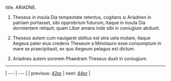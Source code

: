 title. ARIADNE.



1. Theseus in insula Dia tempestate retentus, cogitans si Ariadnen in patriam portasset, sibi opprobrium futurum, itaque in insula Dia dormientem reliquit; quam Liber amans inde sibi in coniugium abduxit.



2. Theseus autem cum nauigaret oblitus est atra uela mutare, itaque Aegeus pater eius credens Theseum a Minotauro esse consumptum in mare se praecipitauit, ex quo Aegeum pelagus est dictum.



3. Ariadnes autem sororem Phaedram Theseus duxit in coniugium.



---

| --- | --- |
| previous: [42pr](../42pr/) | next: [44pr](../44pr/) |